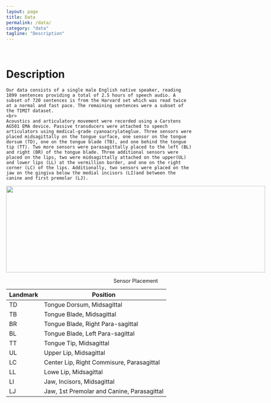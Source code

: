 ```yaml
---
layout: page
title: Data
permalink: /data/
category: "data"
tagline: "Description"
---
```


<div class="intro"><br>
    <h1>Description</h1>
    
    Our data consists of a single male English native speaker, reading 1899 sentences providing a total of 2.5 hours of speech audio. A subset of 720 sentences is from the Harvard set which was read twice at a normal and fast pace. The remaining sentences were a subset of the TIMIT dataset.
    <br>
    Acoustics and articulatory movement were recorded using a Carstens AG501 EMA device. Passive transducers were attached to speech articulators using medical-grade cyanoacrylateglue. Three sensors were placed midsagittally on the tongue surface, one sensor on the tongue dorsum (TD), one on the tongue blade (TB), and one behind the tongue tip (TT). Two more sensors were parasagittally placed to the left (BL) and right (BR) of the tongue blade. Three additional sensors were placed on the lips, two were midsagittally attached on the upper(UL) and lower lips (LL) at the vermillion border, and one on the right corner (LC) of the lips. Additionally, two sensors were placed on the jaw on the gingiva below the medial incisors (LI)and between the canine and first premolar (LJ).
    
</div>

<div class="teaser">
  <div style="float:left;margin-right:5px;">
      <img src="{{site.url}}/{{site.baseurl}}/images/data/tongue_sensors.png" height="234" width="700"  />
      <p style="text-align:center;">Sensor Placement</p>
  </div>
</div>


<table class="tg">
<thead>
  <tr>
    <th class="tg-fymr">Landmark</th>
    <th class="tg-fymr">Position</th>
  </tr>
</thead>
<tbody>
  <tr>
    <td class="tg-0pky">TD</td>
    <td class="tg-0pky">Tongue Dorsum, Midsagittal</td>
  </tr>
  <tr>
    <td class="tg-0pky">TB</td>
    <td class="tg-0pky">Tongue Blade, Midsagittal</td>
  </tr>
  <tr>
    <td class="tg-0pky">BR</td>
    <td class="tg-0pky">Tongue Blade, Right Para-sagittal</td>
  </tr>
  <tr>
    <td class="tg-0pky">BL</td>
    <td class="tg-0pky">Tongue Blade, Left Para-sagittal</td>
  </tr>
  <tr>
    <td class="tg-0pky">TT</td>
    <td class="tg-0pky">Tongue Tip, Midsagittal</td>
  </tr>
  <tr>
    <td class="tg-0pky">UL</td>
    <td class="tg-0pky">Upper Lip, Midsagittal</td>
  </tr>
  <tr>
    <td class="tg-0pky">LC</td>
    <td class="tg-0pky">Center Lip, Right Commisure, Parasagittal</td>
  </tr>
  <tr>
    <td class="tg-0pky">LL</td>
    <td class="tg-0pky">Lowe Lip, Midsagittal</td>
  </tr>
  <tr>
    <td class="tg-0pky">LI</td>
    <td class="tg-0pky">Jaw, Incisors, Midsagittal</td>
  </tr>
  <tr>
    <td class="tg-0pky">LJ</td>
    <td class="tg-0pky">Jaw, 1st Premolar and Canine, Parasagittal</td>
  </tr>
</tbody>
</table>
